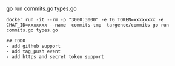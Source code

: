 ```

```
go run commits.go types.go
```
docker run -it --rm -p "3000:3000" -e TG_TOKEN=xxxxxxxx -e CHAT_ID=xxxxxxx --name  commits-tmp  targence/commits go run commits.go types.go
```

```
## TODO
- add github support
- add tag_push event
- add https and secret token support
```